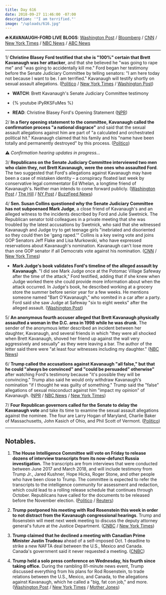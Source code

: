```yaml
---
title: Day 616
date: 2018-09-27 11:46:00 -07:00
description: '"I am terrified."'
image: "/uploads/616.jpg"
---
```


**🔥 KAVANAUGH-FORD LIVE BLOGS**: [Washington Post](https://www.washingtonpost.com/politics/kavanaugh-hearing-christine-blasey-ford-to-give-senate-testimony-about-sexual-assault-allegation/2018/09/27/fc216170-c1c3-11e8-b338-a3289f6cb742_story.html) / [Bloomberg](https://www.bloomberg.com/news/live-blog/2018-09-18/supreme-court-nominee-kavanaugh-accuser-testify-in-senate-hearing) / [CNN](https://www.cnn.com/politics/live-news/kavanaugh-ford-sexual-assault-hearing/index.html) / [New York Times](https://www.nytimes.com/2018/09/27/us/politics/kavanaugh-blasey-ford.html) / [NBC News](https://www.nbcnews.com/politics/politics-news/live-blog-kavanaugh-ford-testify-senate-judiciary-committee-n913556) / [ABC News](https://abcnews.go.com/Politics/kavanaugh-ford-testify-senate-judiciary-committee-live-updates/story?id=58107237)

---

1/ **Christine Blasey Ford testified that she is "100%" certain that Brett Kavanaugh was her attacker**, and that she believed he "was going to rape me" and "was going to accidentally kill me." Ford began her testimony before the Senate Judiciary Committee by telling senators: "I am here today not because I want to be. I am terrified." Kavanaugh will testify shortly on sexual assault allegations. ([Politico](https://www.politico.com/story/2018/09/27/kavanaugh-ford-hearing-supreme-court-847090) / [New York Times](https://www.nytimes.com/2018/09/27/us/politics/kavanaugh-hearings-dr-ford.html) / [Washington Post](https://www.washingtonpost.com/politics/kavanaugh-hearing-christine-blasey-ford-to-give-senate-testimony-about-sexual-assault-allegation/2018/09/27/fc216170-c1c3-11e8-b338-a3289f6cb742_story.html))

* **WATCH**: Brett Kavanaugh's Senate Judiciary Committee testimony

* {% youtube iPyRKSFuMes %}

* **READ**: Christine Blasey Ford's Opening Statement ([NPR](https://www.npr.org/2018/09/26/651941113/read-christine-blasey-fords-opening-statement-for-senate-hearing))

2/ **In a fiery opening statement to the committee, Kavanaugh called the confirmation process "a national disgrace"** and said that the sexual assault allegations against him are part of "a calculated and orchestrated political hit." Kavanaugh claimed that his family and his "name have been totally and permanently destroyed" by this process. ([Politico](https://www.politico.com/story/2018/09/27/kavanaugh-ford-hearing-supreme-court-847090))

⚠️ *Confirmation hearing updates in progress...*

3/ **Republicans on the Senate Judiciary Committee interviewed two men who claim they, not Brett Kavanaugh, were the ones who assaulted Ford**. The two suggested that Ford's allegations against Kavanaugh may have been a case of mistaken identity – a conspiracy floated last week by conservative legal commentator Ed Whelan, a longtime friend of Kavanaugh's. Neither man intends to come forward publicly. ([Washington Post](https://www.washingtonpost.com/politics/senate-gop-makes-late-hour-mention-of-possible-other-attackers-of-ford-angering-democrats/2018/09/27/ee926f66-c247-11e8-b338-a3289f6cb742_story.html) / [The Hill](https://thehill.com/regulation/court-battles/408678-witnesses-say-ford-may-have-mistaken-them-for-kavanaugh) / [NY Post](https://nypost.com/2018/09/27/two-men-tell-senate-that-they-not-kavanaugh-assaulted-ford/) / [BuzzFeed News](https://www.buzzfeednews.com/article/zoetillman/two-men-told-senate-staffers-they-had-the-encounter-with))

4/ **Sen. Susan Collins questioned why the Senate Judiciary Committee has not subpoenaed Mark Judge**, a close friend of Kavanaugh's and an alleged witness to the incidents described by Ford and Julie Swetnick. The Republican senator told colleagues in a private meeting that she was troubled by the latest accusations by Swetnick, who said that she witnessed Kavanaugh and Judge try to get teenage girls "inebriated and disoriented so they could then be 'gang raped.'" Collins is a key swing vote and joins GOP Senators Jeff Flake and Lisa Murkowski, who have expressed reservations about Kavanaugh's nomination. Kavanaugh can't lose more than one GOP senator if all Democrats vote against his nomination. ([CNN](https://www.cnn.com/2018/09/26/politics/susan-collins-brett-kavanaugh/index.html) / [New York Times](https://www.nytimes.com/2018/09/26/us/politics/kavanaugh-calendar.html))

* **Mark Judge's book validates Ford's timeline of the alleged assault by Kavanaugh**. "I did see Mark Judge once at the Potomac Village Safeway after the time of the attack," Ford testified, adding that if she knew when Judge worked there she could provide more information about when the attack occurred. In Judge's book, he described working at a grocery store the summer before senior year for a few weeks. He mentions someone named "Bart O'Kavanaugh," who vomited in a car after a party. Ford said she saw Judge at Safeway "six to eight weeks" after the alleged assault. ([Washington Post](https://www.washingtonpost.com/politics/2018/09/27/mark-judges-book-validates-christine-fords-timeline-alleged-kavanaugh-assault/))

5/ **An anonymous fourth accuser alleged that Brett Kavanaugh physically assaulted a woman in the D.C. area in 1998 while he was drunk**. The sender of the anonymous letter described an incident between her daughter, Kavanaugh, and several friends in which "they were all shocked when Brett Kavanaugh, shoved her friend up against the wall very aggressively and sexually" as they were leaving a bar. The author of the letter said there were "at least four witnesses including my daughter." ([NBC News](https://www.nbcnews.com/politics/supreme-court/senate-probing-new-allegation-misconduct-against-kavanaugh-n913581))

6/ **Trump called the accusations against Kavanaugh "all false," but that he could "always be convinced" and "could be persuaded" otherwise"** after watching Ford's testimony because "it's possible they will be convincing." Trump also said he would only withdraw Kavanaugh's nomination "if I thought he was guilty of something." Trump said the "false" allegations of sexual misconduct against him "impact my opinion" of Kavanaugh. ([NPR](https://www.npr.org/2018/09/26/651545283/watch-live-trump-holds-press-conference-at-u-n) / [NBC News](https://www.nbcnews.com/politics/politics-news/trump-says-false-sexual-misconduct-claims-against-him-impact-his-n913546) / [New York Times](https://www.nytimes.com/2018/09/26/us/politics/trump-press-conference.html))

7/ **Four Republican governors called for the Senate to delay the Kavanaugh vote** and take its time to examine the sexual assault allegations against the nominee. The four are Larry Hogan of Maryland, Charlie Baker of Massachusetts, John Kasich of Ohio, and Phil Scott of Vermont. ([Politico](https://www.politico.com/story/2018/09/27/kavanaugh-governors-847804))

---

## Notables.

1. **The House Intelligence Committee will vote on Friday to release dozens of interview transcripts from its now-defunct Russia investigation.** The transcripts are from interviews that were conducted between June 2017 and March 2018, and will include testimony from Trump Jr., Jared Kushner, Hope Hicks, Roger Stone, and other people who have been close to Trump. The committee is expected to refer the transcripts to the intelligence community for assessment and redaction, which could lead to a rolling release schedule that continues through October. Republicans have called for the documents to be released before the November election. ([Politico](https://www.politico.com/story/2018/09/27/transcripts-russia-house-846231) / [Reuters](https://www.reuters.com/article/us-usa-trump-russia-congress/house-committee-to-vote-on-release-of-trump-russia-transcripts-idUSKCN1M72BH))

2. **Trump postponed his meeting with Rod Rosenstein this week in order to not distract from the Kavanaugh congressional hearings**. Trump and Rosenstein will meet next week meeting to discuss the deputy attorney general's future at the Justice Department. ([CNBC](https://www.cnbc.com/2018/09/27/trump-postpones-meeting-with-deputy-ag-rosenstein-until-next-week.html) / [New York Times](https://www.nytimes.com/2018/09/27/us/politics/trump-rosenstein.html))

3. **Trump claimed that he declined a meeting with Canadian Prime Minister Justin Trudeau** ahead of a self-imposed Oct. 1 deadline to strike a new NAFTA deal between the U.S., Mexico and Canada. Canada's government said it never requested a meeting. ([CNBC](https://www.cnbc.com/2018/09/26/trump-i-rejected-a-meeting-with-canadas-trudeau.html))

4. **Trump held a solo press conference on Wednesday, his fourth since taking office.** During the rambling 81-minute news event, Trump discussed everything from his plans for Rod Rosenstein, to trade relations between the U.S., Mexico, and Canada, to the allegations against Kavanaugh, which he called a "big, fat con job," and more. ([Washington Post](https://www.washingtonpost.com/politics/give-it-to-me-trump-lets-loose-with-81-minutes-of-bluster-falsehoods-and-insults/2018/09/26/29dee98a-c1d7-11e8-97a5-ab1e46bb3bc7_story.html) / [New York Times](https://www.nytimes.com/2018/09/26/us/politics/trump-un-kavanaugh-rosenstein.html) / [Mother Jones](https://www.motherjones.com/politics/2018/09/donald-trump-press-conference-brett-kavanaugh/))
